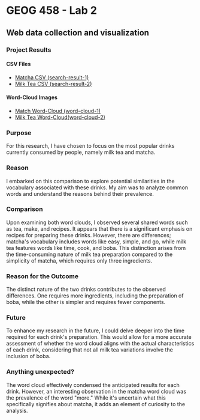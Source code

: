 # GEOG 458 - Lab 2
## Web data collection and visualization

### Project Results

#### CSV Files

- [Matcha CSV (search-result-1)](assets/search-result-1%204.05.22%20PM.csv)
- [Milk Tea CSV (search-result-2)](assets/search-result-2%204.05.22%20PM.csv)

#### Word-Cloud Images

- [Match Word-Cloud (word-cloud-1)](img/word-cloud-1%204.05.22%20PM.png)
- [Milk Tea Word-Cloud(word-cloud-2)](img/word-cloud-2%204.05.23%20PM.png)


### Purpose

For this research, I have chosen to focus on the most popular drinks currently consumed by people, namely milk tea and matcha.

### Reason

I embarked on this comparison to explore potential similarities in the vocabulary associated with these drinks. My aim was to analyze common words and understand the reasons behind their prevalence.

### Comparison

Upon examining both word clouds, I observed several shared words such as tea, make, and recipes. It appears that there is a significant emphasis on recipes for preparing these drinks. However, there are differences; matcha's vocabulary includes words like easy, simple, and go, while milk tea features words like time, cook, and boba. This distinction arises from the time-consuming nature of milk tea preparation compared to the simplicity of matcha, which requires only three ingredients.

### Reason for the Outcome

The distinct nature of the two drinks contributes to the observed differences. One requires more ingredients, including the preparation of boba, while the other is simpler and requires fewer components.

### Future

To enhance my research in the future, I could delve deeper into the time required for each drink's preparation. This would allow for a more accurate assessment of whether the word cloud aligns with the actual characteristics of each drink, considering that not all milk tea variations involve the inclusion of boba.

### Anything unexpected?

The word cloud effectively condensed the anticipated results for each drink. However, an interesting observation in the matcha word cloud was the prevalence of the word "more." While it's uncertain what this specifically signifies about matcha, it adds an element of curiosity to the analysis.


